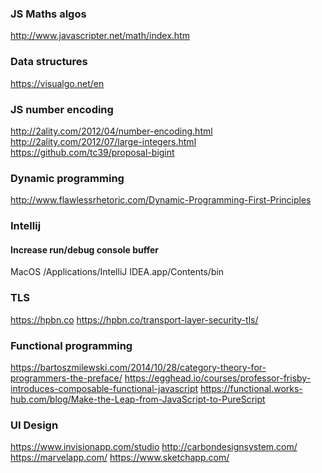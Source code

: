 ### JS Maths algos
http://www.javascripter.net/math/index.htm


### Data structures
https://visualgo.net/en


### JS number encoding
http://2ality.com/2012/04/number-encoding.html
http://2ality.com/2012/07/large-integers.html
https://github.com/tc39/proposal-bigint


### Dynamic programming
http://www.flawlessrhetoric.com/Dynamic-Programming-First-Principles


### Intellij

#### Increase run/debug console buffer

MacOS
/Applications/IntelliJ IDEA.app/Contents/bin

### TLS

https://hpbn.co
https://hpbn.co/transport-layer-security-tls/

### Functional programming

https://bartoszmilewski.com/2014/10/28/category-theory-for-programmers-the-preface/
https://egghead.io/courses/professor-frisby-introduces-composable-functional-javascript
https://functional.works-hub.com/blog/Make-the-Leap-from-JavaScript-to-PureScript

### UI Design

https://www.invisionapp.com/studio
http://carbondesignsystem.com/
https://marvelapp.com/
https://www.sketchapp.com/
